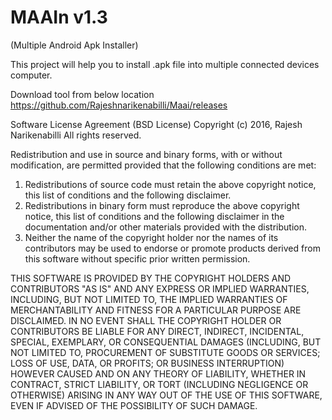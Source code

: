 # MAAIn v1.3
(Multiple Android Apk Installer)

This project will help you to install .apk file into multiple connected devices computer.




Download tool from below location</br>
https://github.com/Rajeshnarikenabilli/Maai/releases









Software License Agreement (BSD License)
Copyright (c) 2016, Rajesh Narikenabilli All rights reserved.

Redistribution and use in source and binary forms, with or without modification, are permitted provided that the following conditions are met:
<ol type="1">

 <li>   Redistributions of source code must retain the above copyright notice, this list of conditions and the following disclaimer.</li>
 <li>   Redistributions in binary form must reproduce the above copyright notice, this list of conditions and the following disclaimer in the documentation and/or other materials provided with the distribution.</li>
<li>Neither the name of the copyright holder nor the names of its contributors may be used to endorse or promote products derived from this software without specific prior written permission.</li>
</ol>

THIS SOFTWARE IS PROVIDED BY THE COPYRIGHT HOLDERS AND CONTRIBUTORS "AS IS" AND ANY EXPRESS OR IMPLIED WARRANTIES, INCLUDING, BUT NOT LIMITED TO, THE IMPLIED WARRANTIES OF MERCHANTABILITY AND FITNESS FOR A PARTICULAR PURPOSE ARE DISCLAIMED. IN NO EVENT SHALL THE COPYRIGHT HOLDER OR CONTRIBUTORS BE LIABLE FOR ANY DIRECT, INDIRECT, INCIDENTAL, SPECIAL, EXEMPLARY, OR CONSEQUENTIAL DAMAGES (INCLUDING, BUT NOT LIMITED TO, PROCUREMENT OF SUBSTITUTE GOODS OR SERVICES; LOSS OF USE, DATA, OR PROFITS; OR BUSINESS INTERRUPTION) HOWEVER CAUSED AND ON ANY THEORY OF LIABILITY, WHETHER IN CONTRACT, STRICT LIABILITY, OR TORT (INCLUDING NEGLIGENCE OR OTHERWISE) ARISING IN ANY WAY OUT OF THE USE OF THIS SOFTWARE, EVEN IF ADVISED OF THE POSSIBILITY OF SUCH DAMAGE.
